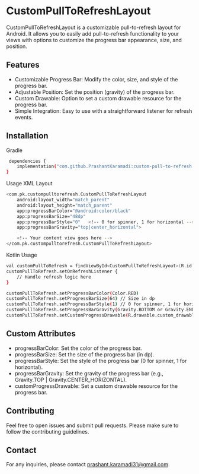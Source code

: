 
# CustomPullToRefreshLayout


CustomPullToRefreshLayout is a customizable pull-to-refresh layout for Android. It allows you to easily add pull-to-refresh functionality to your views with options to customize the progress bar appearance, size, and position.



## Features

- Customizable Progress Bar: Modify the color, size, and style of the progress bar.
- Adjustable Position: Set the position (gravity) of the progress bar.
- Custom Drawable: Option to set a custom drawable resource for the progress bar.
- Simple Integration: Easy to use with a straightforward listener for refresh events.


## Installation

Gradle
```bash
 dependencies {
    implementation("com.github.PrashantKaramadi:custom-pull-to-refresh:v1.0.2")
}
```
Usage
XML Layout
```bash
<com.pk.custompulltorefresh.CustomPullToRefreshLayout
    android:layout_width="match_parent"
    android:layout_height="match_parent"
    app:progressBarColor="@android:color/black"
    app:progressBarSize="48dp"
    app:progressBarStyle="0"   <!-- 0 for spinner, 1 for horizontal -->
    app:progressBarGravity="top|center_horizontal">

    <!-- Your content view goes here -->
</com.pk.custompulltorefresh.CustomPullToRefreshLayout>

```

Kotlin Usage
```bash
val customPullToRefresh = findViewById<CustomPullToRefreshLayout>(R.id.custom_pull_to_refresh)
customPullToRefresh.setOnRefreshListener {
    // Handle refresh logic here
}

customPullToRefresh.setProgressBarColor(Color.RED)
customPullToRefresh.setProgressBarSize(64) // Size in dp
customPullToRefresh.setProgressBarStyle(1) // 0 for spinner, 1 for horizontal
customPullToRefresh.setProgressBarGravity(Gravity.BOTTOM or Gravity.END)
customPullToRefresh.setCustomProgressDrawable(R.drawable.custom_drawable)

```
## Custom Attributes
- progressBarColor: Set the color of the progress bar.
- progressBarSize: Set the size of the progress bar (in dp).
- progressBarStyle: Set the style of the progress bar (0 for spinner, 1 for horizontal).
- progressBarGravity: Set the gravity of the progress bar (e.g., Gravity.TOP | Gravity.CENTER_HORIZONTAL).
- customProgressDrawable: Set a custom drawable resource for the progress bar.
## Contributing

Feel free to open issues and submit pull requests. Please make sure to follow the contributing guidelines.


## Contact
For any inquiries, please contact prashant.karamadi31@gmail.com.

